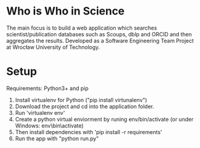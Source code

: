 # Who is Who in Science
The main focus is to build a web application which searches scientist/publication databases such as Scoups, dblp and ORCID and then aggregates the results. 
Developed as a Software Engineering Team Project at Wrocław University of Technology.

# Setup
Requirements: Python3+ and pip
1. Install virtualenv for Python ("pip install virtunalenv")
2. Download the project and cd into the application folder.
3. Run 'virtualenv env' 
4. Create a python virtual enviorment by runing env/bin/activate (or under Windows: env\bin\activate)
5. Then install dependencies with 'pip install -r requirements'
6. Run the app with "python run.py"

